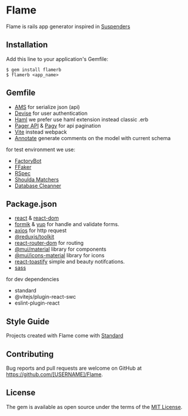 # Flame

Flame is rails app generator inspired in [Suspenders](https://github.com/thoughtbot/suspenders)

## Installation

Add this line to your application's Gemfile:


    $ gem install flamerb
    $ flamerb <app_name>

## Gemfile

* [AMS](https://github.com/rails-api/active_model_serializers) for serialize json (api)
* [Devise](https://github.com/heartcombo/devise) for user authentication
* [Haml](https://github.com/haml/haml) we prefer use haml extension instead classic .erb
* [Pager API](https://github.com/IcaliaLabs/pager-api) & [Pagy](https://github.com/ddnexus/pagy) for api pagination
* [Vite](https://github.com/ElMassimo/vite_ruby) instead webpack
* [Annotate](https://github.com/ctran/annotate_models) generate comments on the model with current schema


for test environment we use:
* [FactoryBot](https://github.com/thoughtbot/factory_bot)
* [FFaker](https://github.com/ffaker/ffaker)
* [RSpec](https://github.com/rspec/rspec-rails)
* [Shoulda Matchers](https://github.com/thoughtbot/shoulda-matchers)
* [Database Cleanner](https://github.com/DatabaseCleaner/database_cleaner)

## Package.json
* [react](https://yarnpkg.com/package/react) & [react-dom](https://yarnpkg.com/package/react-dom)
* [formik](https://yarnpkg.com/package/formik) & [yup](https://yarnpkg.com/package/yup) for handle and validate forms.
* [axios](https://yarnpkg.com/package/axios) for http request
* [@reduxjs/toolkit](https://yarnpkg.com/package/@reduxjs/toolkit)
* [react-router-dom](https://yarnpkg.com/package/react-router-dom) for routing
* [@mui/material](https://yarnpkg.com/package/@mui/material) library for components
* [@mui/icons-material](https://yarnpkg.com/package/@mui/icons-material) library for icons
* [react-toastify](https://yarnpkg.com/package/react-toastify) simple and beauty notifcations.
* [sass](https://yarnpkg.com/package/sass)

for dev dependencies
* standard
* @vitejs/plugin-react-swc
* eslint-plugin-react


## Style Guide

Projects created with Flame come with  [Standard](https://github.com/standardrb/standard)

## Contributing

Bug reports and pull requests are welcome on GitHub at https://github.com/[USERNAME]/Flame.


## License

The gem is available as open source under the terms of the [MIT License](https://opensource.org/licenses/MIT).

